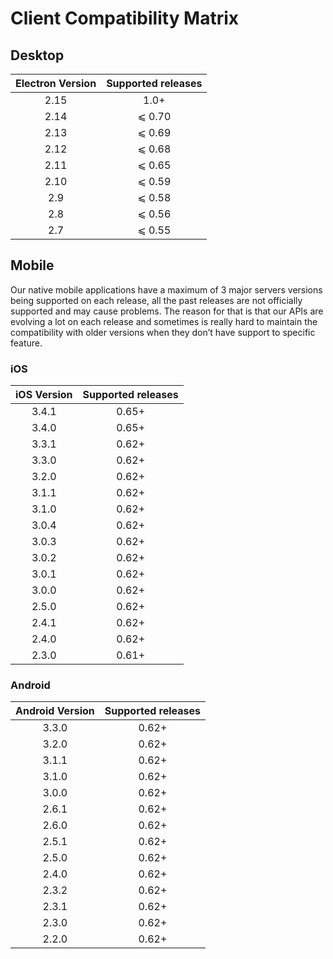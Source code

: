 # Client Compatibility Matrix

## Desktop

| Electron Version | Supported releases |
|:----------------:|:------------------:|
|        2.15      |        1.0+        |
|        2.14      |        ⩽ 0.70      |
|        2.13      |        ⩽ 0.69      |
|        2.12      |        ⩽ 0.68      |
|        2.11      |        ⩽ 0.65      |
|        2.10      |        ⩽ 0.59      |
|        2.9       |        ⩽ 0.58      |
|        2.8       |        ⩽ 0.56      |
|        2.7       |        ⩽ 0.55      |

## Mobile

Our native mobile applications have a maximum of 3 major servers versions being supported on each release, all the past releases are not officially supported and may cause problems. The reason for that is that our APIs are evolving a lot on each release and sometimes is really hard to maintain the compatibility with older versions when they don’t have support to specific feature.

### iOS

| iOS Version | Supported releases |
|:-----------:|:------------------:|
|    3.4.1    |        0.65+       |
|    3.4.0    |        0.65+       |
|    3.3.1    |        0.62+       |
|    3.3.0    |        0.62+       |
|    3.2.0    |        0.62+       |
|    3.1.1    |        0.62+       |
|    3.1.0    |        0.62+       |
|    3.0.4    |        0.62+       |
|    3.0.3    |        0.62+       |
|    3.0.2    |        0.62+       |
|    3.0.1    |        0.62+       |
|    3.0.0    |        0.62+       |
|    2.5.0    |        0.62+       |
|    2.4.1    |        0.62+       |
|    2.4.0    |        0.62+       |
|    2.3.0    |        0.61+       |

### Android

| Android Version | Supported releases |
|:-----------:|:------------------:|
|    3.3.0    |        0.62+       |
|    3.2.0    |        0.62+       |
|    3.1.1    |        0.62+       |
|    3.1.0    |        0.62+       |
|    3.0.0    |        0.62+       |
|    2.6.1    |        0.62+       |
|    2.6.0    |        0.62+       |
|    2.5.1    |        0.62+       |
|    2.5.0    |        0.62+       |
|    2.4.0    |        0.62+       |
|    2.3.2    |        0.62+       |
|    2.3.1    |        0.62+       |
|    2.3.0    |        0.62+       |
|    2.2.0    |        0.62+       |

